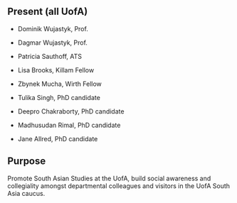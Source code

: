 ## Present (all UofA)

* Dominik Wujastyk, Prof.

* Dagmar Wujastyk, Prof.

* Patricia Sauthoff, ATS

* Lisa Brooks, Killam Fellow

* Zbynek Mucha, Wirth Fellow

* Tulika Singh, PhD candidate

* Deepro Chakraborty, PhD candidate 

*  Madhusudan Rimal, PhD candidate
  
* Jane Allred, PhD candidate

## Purpose

Promote South Asian Studies at the UofA, build social awareness and collegiality amongst departmental colleagues and visitors in the UofA South Asia caucus. 
